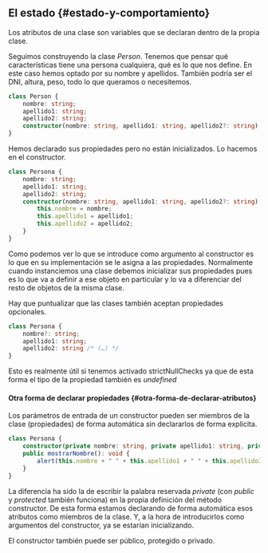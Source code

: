 ## El estado {#estado-y-comportamiento}

Los atributos de una clase son variables que se declaran dentro de la propia clase.

Seguimos construyendo la clase _Person_. Tenemos que pensar qué características tiene una persona cualquiera, qué es lo que nos define. En este caso hemos optado por su nombre y apellidos. También podría ser el DNI, altura, peso, todo lo que queramos o necesitemos.

```ts
class Person {
    nombre: string;
    apellido1: string;
    apellido2: string;
    constructor(nombre: string, apellido1: string, apellido2?: string) { }
}
```

Hemos declarado sus propiedades pero no están inicializados. Lo hacemos en el constructor.

```ts
class Persona {
    nombre: string;
    apellido1: string;
    apellido2: string;
    constructor(nombre: string, apellido1: string, apellido2?: string) {
        this.nombre = nombre;
        this.apellido1 = apellido1;
        this.apellido2 = apellido2;
    }
}
```

Como podemos ver lo que se introduce como argumento al constructor es lo que en su implementación se le asigna a las propiedades. Normalmente cuando instanciemos una clase debemos inicializar sus propiedades pues es lo que va a definir a ese objeto en particular y lo va a diferenciar del resto de objetos de la misma clase.

Hay que puntualizar que las clases también aceptan propiedades opcionales.

```ts
class Persona {
    nombre?: string;
    apellido1: string;
    apellido2: string /* (…) */
}
```

Esto es realmente útil si tenemos activado strictNullChecks ya que de esta forma el tipo de la propiedad también es _undefined_

#### Otra forma de declarar propiedades {#otra-forma-de-declarar-atributos}

Los parámetros de entrada de un constructor pueden ser miembros de la clase \(propiedades\) de forma automática sin declararlos de forma explícita.

```ts
class Persona {
    constructor(private nombre: string, private apellido1: string, private apellido2?: string) { }
    public mostrarNombre(): void {
        alert(this.nombre + " " + this.apellido1 + " " + this.apellido2);
    }
}
```

La diferencia ha sido la de escribir la palabra reservada _private_ \(con _public_ y _protected_ también funciona\) en la propia definición del método constructor. De esta forma estamos declarando de forma automática esos atributos como miembros de la clase. Y, a la hora de introducirlos como argumentos del constructor, ya se estarían inicializando.

El constructor también puede ser público, protegido o privado.

